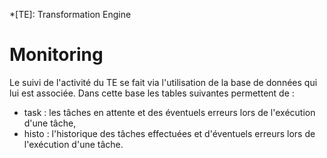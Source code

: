 *[TE]: Transformation Engine

# Monitoring

Le suivi de l'activité du TE se fait via l'utilisation de la base de données qui lui est associée. Dans cette base les tables suivantes permettent de :

* task : les tâches en attente et des éventuels erreurs lors de l'exécution d'une tâche,
* histo : l'historique des tâches effectuées et d'éventuels erreurs lors de l'exécution d'une tâche.